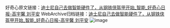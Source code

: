 好奇心原文链接：[迪士尼自己去做智能硬件了，从钢铁侠盔甲开始_智能_好奇心日报-高宇馨 刘平安](https://www.qdaily.com/articles/10360.html)
WebArchive归档链接：[迪士尼自己去做智能硬件了，从钢铁侠盔甲开始_智能_好奇心日报-高宇馨 刘平安](http://web.archive.org/web/20190623160213/https://www.qdaily.com/articles/10360.html)
![image](http://ww3.sinaimg.cn/large/007d5XDpgy1g3vwd6r90lj30u02k5qsm)